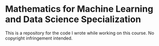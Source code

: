 # Mathematics for Machine Learning and Data Science Specialization
This is a repository for the code I wrote while working on this course. No copyright infringement intended.
